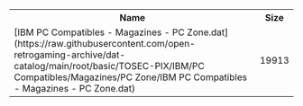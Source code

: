 <table>
<tr><th>Name</th><th>Size</th></tr>
<tr><td>
[IBM PC Compatibles - Magazines - PC Zone.dat](https://raw.githubusercontent.com/open-retrogaming-archive/dat-catalog/main/root/basic/TOSEC-PIX/IBM/PC Compatibles/Magazines/PC Zone/IBM PC Compatibles - Magazines - PC Zone.dat)
</td><td>19913</td></tr>
</table>
